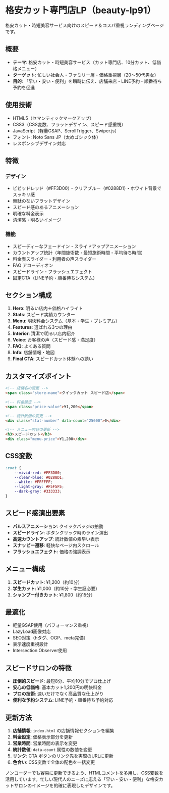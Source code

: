 # 格安カット専門店LP（beauty-lp91）

格安カット・時短美容サービス向けのスピード＆コスパ重視ランディングページです。

## 概要
- **テーマ**: 格安カット・時短美容サービス（カット専門店、10分カット、低価格メニュー）
- **ターゲット**: 忙しい社会人・ファミリー層・価格重視層（20〜50代男女）
- **目的**: 「早い・安い・便利」を瞬時に伝え、店舗来店・LINE予約・順番待ち予約を促進

## 使用技術
- HTML5（セマンティックマークアップ）
- CSS3（CSS変数、フラットデザイン、スピード感重視）
- JavaScript（軽量GSAP、ScrollTrigger、Swiper.js）
- フォント: Noto Sans JP（太めゴシック体）
- レスポンシブデザイン対応

## 特徴
### デザイン
- ビビッドレッド（#FF3D00）・クリアブルー（#0288D1）・ホワイト背景でスッキリ感
- 無駄のないフラットデザイン
- スピード感のあるアニメーション
- 明確な料金表示
- 清潔感・明るいイメージ

### 機能
- スピーディーなフェードイン・スライドアップアニメーション
- カウントアップ統計（年間施術数・最短施術時間・平均待ち時間）
- 料金表スライダー・利用者の声スライダー
- FAQ アコーディオン
- スピードライン・フラッシュエフェクト
- 固定CTA（LINE予約・順番待ちシステム）

## セクション構成
1. **Hero**: 明るい店内＋価格ハイライト
2. **Stats**: スピード実績カウンター
3. **Menu**: 明快料金システム（基本・学生・プレミアム）
4. **Features**: 選ばれる3つの理由
5. **Interior**: 清潔で明るい店内紹介
6. **Voice**: お客様の声（スピード感・満足度）
7. **FAQ**: よくある質問
8. **Info**: 店舗情報・地図
9. **Final CTA**: スピードカット体験への誘い

## カスタマイズポイント
```html
<!-- 店舗名の変更 -->
<span class="store-name">クイックカット スピード店</span>

<!-- 料金設定 -->
<span class="price-value">¥1,200</span>

<!-- 統計数値の変更 -->
<div class="stat-number" data-count="25600">0</div>

<!-- メニュー内容の更新 -->
<h3>スピードカット</h3>
<div class="menu-price">¥1,200</div>
```

## CSS変数
```css
:root {
    --vivid-red: #FF3D00;
    --clear-blue: #0288D1;
    --white: #FFFFFF;
    --light-gray: #F5F5F5;
    --dark-gray: #333333;
}
```

## スピード感演出要素
- **パルスアニメーション**: クイックバッジの拍動
- **スピードライン**: ボタンクリック時のライン演出
- **高速カウントアップ**: 統計数値の素早い表示
- **スナッピー遷移**: 軽快なページ内スクロール
- **フラッシュエフェクト**: 価格の強調表示

## メニュー構成
1. **スピードカット**: ¥1,200（約10分）
2. **学生カット**: ¥1,000（約10分・学生証必要）
3. **シャンプー付きカット**: ¥1,800（約15分）

## 最適化
- 軽量GSAP使用（パフォーマンス重視）
- LazyLoad画像対応
- SEO対策（hタグ、OGP、meta完備）
- 表示速度重視設計
- Intersection Observer使用

## スピードサロンの特徴
- **圧倒的スピード**: 最短8分、平均10分でプロ仕上げ
- **安心の低価格**: 基本カット1,200円の明快料金
- **プロの技術**: 速いだけでなく高品質な仕上がり
- **便利な予約システム**: LINE予約・順番待ち予約対応

## 更新方法
1. **店舗情報**: `index.html` の店舗情報セクションを編集
2. **料金設定**: 価格表示部分を更新
3. **営業時間**: 営業時間の表示を変更
4. **統計数値**: `data-count` 属性の数値を変更
5. **リンク**: CTA ボタンのリンク先を実際のURLに更新
6. **色合い**: CSS変数で全体の配色を一括変更

ノンコーダーでも容易に更新できるよう、HTMLコメントを多用し、CSS変数を活用しています。忙しい現代人のニーズに応える「早い・安い・便利」な格安カットサロンのイメージを的確に表現したデザインです。